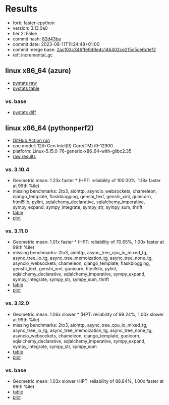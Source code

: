 # Results

- fork: faster-cpython
- version: 3.13.0a0
- tier 2: False
- commit hash: [82d43ba](https://github.com/faster%2dcpython/cpython/commit/82d43ba)
- commit date: 2023-08-11T11:24:48+01:00
- commit merge base: [2ac103c346ffe9d0e4c146402ce215c5ce6c1ef2](https://github.com/faster%2dcpython/cpython/commit/2ac103c346ffe9d0e4c146402ce215c5ce6c1ef2)
- ref: incremental_gc

## linux x86_64 (azure)

- [pystats raw](bm-20230811-azure-x86_64-faster%252dcpython-incremental_gc-3.13.0a0-82d43ba-pystats.json)
- [pystats table](bm-20230811-azure-x86_64-faster%252dcpython-incremental_gc-3.13.0a0-82d43ba-pystats.md)

### vs. base

- [pystats diff](bm-20230811-azure-x86_64-faster%252dcpython-incremental_gc-3.13.0a0-82d43ba-pystats-vs-base.md)

## linux x86_64 (pythonperf2)

- [GitHub Action run](https://github.com/faster-cpython/benchmarking/actions/runs/5879282122)
- cpu model: 12th Gen Intel(R) Core(TM) i9-12900
- platform: Linux-5.15.0-76-generic-x86_64-with-glibc2.35
- [raw results](bm-20230811-pythonperf2-x86_64-faster%252dcpython-incremental_gc-3.13.0a0-82d43ba.json)

### vs. 3.10.4

- Geometric mean: 1.23x faster \* (HPT: reliability of 100.00%, 1.18x faster at 99th %ile)
- missing benchmarks: 2to3, aiohttp, asyncio_websockets, chameleon, django_template, flaskblogging, genshi_text, genshi_xml, gunicorn, html5lib, pylint, sqlalchemy_declarative, sqlalchemy_imperative, sympy_expand, sympy_integrate, sympy_str, sympy_sum, thrift
- [table](bm-20230811-pythonperf2-x86_64-faster%252dcpython-incremental_gc-3.13.0a0-82d43ba-vs-3.10.4.md)
- [plot](bm-20230811-pythonperf2-x86_64-faster%252dcpython-incremental_gc-3.13.0a0-82d43ba-vs-3.10.4.png)

### vs. 3.11.0

- Geometric mean: 1.01x faster \* (HPT: reliability of 70.65%, 1.00x faster at 99th %ile)
- missing benchmarks: 2to3, aiohttp, async_tree_cpu_io_mixed_tg, async_tree_io_tg, async_tree_memoization_tg, async_tree_none_tg, asyncio_websockets, chameleon, django_template, flaskblogging, genshi_text, genshi_xml, gunicorn, html5lib, pylint, sqlalchemy_declarative, sqlalchemy_imperative, sympy_expand, sympy_integrate, sympy_str, sympy_sum, thrift
- [table](bm-20230811-pythonperf2-x86_64-faster%252dcpython-incremental_gc-3.13.0a0-82d43ba-vs-3.11.0.md)
- [plot](bm-20230811-pythonperf2-x86_64-faster%252dcpython-incremental_gc-3.13.0a0-82d43ba-vs-3.11.0.png)

### vs. 3.12.0

- Geometric mean: 1.06x slower \* (HPT: reliability of 98.24%, 1.00x slower at 99th %ile)
- missing benchmarks: 2to3, aiohttp, async_tree_cpu_io_mixed_tg, async_tree_io_tg, async_tree_memoization_tg, async_tree_none_tg, asyncio_websockets, chameleon, django_template, gunicorn, sqlalchemy_declarative, sqlalchemy_imperative, sympy_expand, sympy_integrate, sympy_str, sympy_sum
- [table](bm-20230811-pythonperf2-x86_64-faster%252dcpython-incremental_gc-3.13.0a0-82d43ba-vs-3.12.0.md)
- [plot](bm-20230811-pythonperf2-x86_64-faster%252dcpython-incremental_gc-3.13.0a0-82d43ba-vs-3.12.0.png)

### vs. base

- Geometric mean: 1.03x slower (HPT: reliability of 88.84%, 1.00x faster at 99th %ile)
- [table](bm-20230811-pythonperf2-x86_64-faster%252dcpython-incremental_gc-3.13.0a0-82d43ba-vs-base.md)
- [plot](bm-20230811-pythonperf2-x86_64-faster%252dcpython-incremental_gc-3.13.0a0-82d43ba-vs-base.png)

